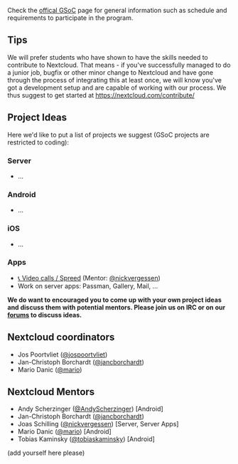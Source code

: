 Check the [offical GSoC](https://summerofcode.withgoogle.com/) page for general information such as schedule and requirements to participate in the program.

## Tips
We will prefer students who have shown to have the skills needed to contribute to Nextcloud. That means - if you've successfully managed to do a junior job, bugfix or other minor change to Nextcloud and have gone through the process of integrating this at least once, we will know you've got a development setup and are capable of working with our process. We thus suggest to get started at https://nextcloud.com/contribute/

## Project Ideas
Here we'd like to put a list of projects we suggest (GSoC projects are restricted to coding): 

### Server
* ...

### Android
* ...

### iOS
* ...

### Apps
* [📞 Video calls / Spreed](https://github.com/nextcloud/spreed) (Mentor: [@nickvergessen](https://github.com/nickvergessen))
* Work on server apps: Passman, Gallery, Mail, ...


**__We do want to encouraged you to come up with your own project ideas and discuss them with potential mentors. Please join us on IRC or on our [forums](https://help.nextcloud.com) to discuss ideas.__**

## Nextcloud coordinators

* Jos Poortvliet ([@jospoortvliet](https://github.com/jospoortvliet))
* Jan-Christoph Borchardt ([@jancborchardt](https://github.com/jancborchardt))
* Mario Danic ([@mario](https://github.com/mario))

## Nextcloud Mentors
* Andy Scherzinger ([@AndyScherzinger](https://github.com/AndyScherzinger)) [Android]
* Jan-Christoph Borchardt ([@jancborchardt](https://github.com/jancborchardt))
* Joas Schilling ([@nickvergessen](https://github.com/nickvergessen)) [Server, Server Apps]
* Mario Danic ([@mario](https://github.com/mario)) [Android]
* Tobias Kaminsky ([@tobiaskaminsky](https://github.com/tobiaskaminsky)) [Android]

(add yourself here please)

